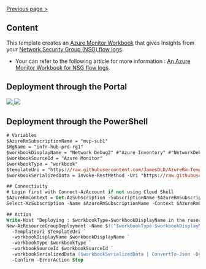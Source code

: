[Previous page >](../)

Content
------------
This template creates an [Azure Monitor Workbook](https://docs.microsoft.com/en-us/azure/azure-monitor/platform/workbooks-overview?WT.mc_id=AZ-MVP-5003548) that gives Insights from your [Network Security Group (NSG) flow logs](https://docs.microsoft.com/en-us/azure/network-watcher/network-watcher-nsg-flow-logging-overview?WT.mc_id=AZ-MVP-5003548).

- Your can refer to the following article for more information : [An Azure Monitor Workbook for NSG flow logs](https://medium.com/@jamesdld23/an-azure-monitor-workbook-for-nsg-flow-logs-43e11e82d89c?WT.mc_id=AZ-MVP-5003548).


Deployment through the Portal
------------

<a href="https://portal.azure.com/#create/Microsoft.Template/uri/https%3A%2F%2Fraw.githubusercontent.com%2FJamesDLD%2FAzureRm-Template%2Fmaster%2FCreate-AzWorkbookNetwork%2Ftemplate.json" target="_blank">
    <img src="http://azuredeploy.net/deploybutton.png"/>
</a>

<a href="http://armviz.io/#/?load=https%3A%2F%2Fraw.githubusercontent.com%2FJamesDLD%2FAzureRm-Template%2Fmaster%2FCreate-AzWorkbookNetwork%2Ftemplate.json" target="_blank">
    <img src="http://armviz.io/visualizebutton.png"/>
</a>


Deployment through the PowerShell
------------

```ps
# Variables
$AzureRmSubscriptionName = "mvp-sub1"
$RgName = "infr-hub-prd-rg1"
$workbookDisplayName = "Network Debug2" #"Azure Inventory" #"NetworkDebug"
$workbookSourceId = "Azure Monitor"
$workbookType = "workbook"
$templateUri = "https://raw.githubusercontent.com/JamesDLD/AzureRm-Template/master/Create-AzWorkbookNetwork/template.json"
$workbookSerializedData = Invoke-RestMethod -Uri "https://raw.githubusercontent.com/JamesDLD/AzureRm-Template/master/Create-AzWorkbookNetwork/galleryTemplate.json"

## Connectivity
# Login first with Connect-AzAccount if not using Cloud Shell
$AzureRmContext = Get-AzSubscription -SubscriptionName $AzureRmSubscriptionName | Set-AzContext -ErrorAction Stop
Select-AzSubscription -Name $AzureRmSubscriptionName -Context $AzureRmContext -Force -ErrorAction Stop

## Action
Write-Host "Deploying : $workbookType-$workbookDisplayName in the resource group : $RgName" -ForegroundColor Cyan
New-AzResourceGroupDeployment -Name $(("$workbookType-$workbookDisplayName").replace(' ', '')) -ResourceGroupName $RgName `
  -TemplateUri $TemplateUri `
  -workbookDisplayName $workbookDisplayName `
  -workbookType $workbookType `
  -workbookSourceId $workbookSourceId `
  -workbookSerializedData ($workbookSerializedData | ConvertTo-Json -Depth 20) `
  -Confirm -ErrorAction Stop

```